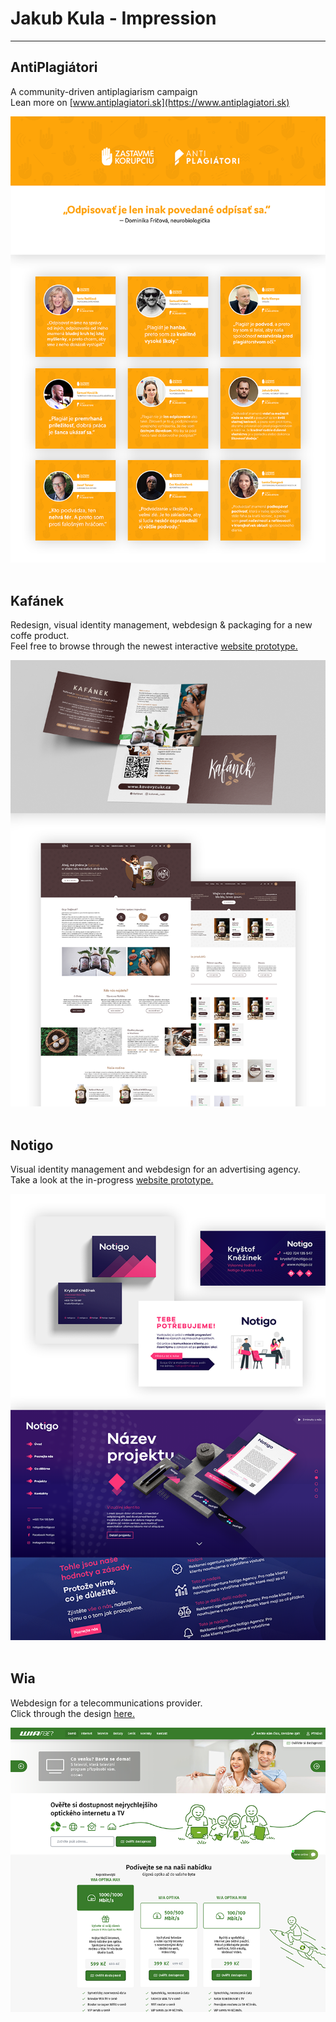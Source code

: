 # Jakub Kula - Impression

---

## AntiPlagiátori

A community-driven antiplagiarism campaign <br>
Lean more on [www.antiplagiatori.sk](https://www.antiplagiatori.sk)

<img src="img/project_ap.png" alt="-" width="800">

<br>
<br>

## Kafánek

Redesign, visual identity management, webdesign & packaging for a new coffe product. <br>
Feel free to browse through the newest interactive [website prototype.](https://xd.adobe.com/view/4994c612-692e-4aec-8ab3-58c83ca96af1-1cc7/?fullscreen)

<img src="img/project_kaf.png" alt="-" width="800">

<br>
<br>

## Notigo

Visual identity management and webdesign for an advertising agency. <br>
Take a look at the in-progress [website prototype.](https://xd.adobe.com/view/b914b2cc-df71-420d-91a1-51f79c2dc039-ec47/)

<img src="img/project_not.png" alt="-" width="800">

<br>
<br>

## Wia

Webdesign for a telecommunications provider. <br>
Click through the design [here.](https://xd.adobe.com/view/088b00fd-8a80-4682-a7ca-578c9fbecccd-5dd8/?fullscreen&hints=off)

<img src="img/project_wia.png" alt="-" width="800">
